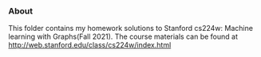 ### About

This folder contains my homework solutions to Stanford cs224w: Machine learning with Graphs(Fall 2021). 
The course materials can be found at http://web.stanford.edu/class/cs224w/index.html
